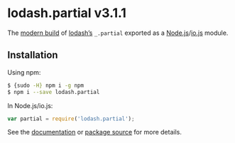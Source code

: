 # lodash.partial v3.1.1

The [modern build](https://github.com/lodash/lodash/wiki/Build-Differences) of [lodash’s](https://lodash.com/) `_.partial` exported as a [Node.js](http://nodejs.org/)/[io.js](https://iojs.org/) module.

## Installation

Using npm:

```bash
$ {sudo -H} npm i -g npm
$ npm i --save lodash.partial
```

In Node.js/io.js:

```js
var partial = require('lodash.partial');
```

See the [documentation](https://lodash.com/docs#partial) or [package source](https://github.com/lodash/lodash/blob/3.1.1-npm-packages/lodash.partial) for more details.
